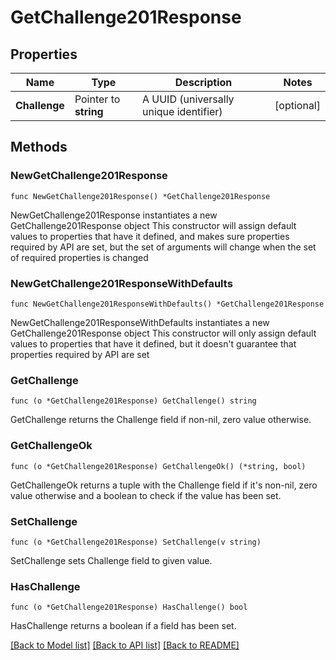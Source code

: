 # GetChallenge201Response

## Properties

Name | Type | Description | Notes
------------ | ------------- | ------------- | -------------
**Challenge** | Pointer to **string** | A UUID (universally unique identifier) | [optional] 

## Methods

### NewGetChallenge201Response

`func NewGetChallenge201Response() *GetChallenge201Response`

NewGetChallenge201Response instantiates a new GetChallenge201Response object
This constructor will assign default values to properties that have it defined,
and makes sure properties required by API are set, but the set of arguments
will change when the set of required properties is changed

### NewGetChallenge201ResponseWithDefaults

`func NewGetChallenge201ResponseWithDefaults() *GetChallenge201Response`

NewGetChallenge201ResponseWithDefaults instantiates a new GetChallenge201Response object
This constructor will only assign default values to properties that have it defined,
but it doesn't guarantee that properties required by API are set

### GetChallenge

`func (o *GetChallenge201Response) GetChallenge() string`

GetChallenge returns the Challenge field if non-nil, zero value otherwise.

### GetChallengeOk

`func (o *GetChallenge201Response) GetChallengeOk() (*string, bool)`

GetChallengeOk returns a tuple with the Challenge field if it's non-nil, zero value otherwise
and a boolean to check if the value has been set.

### SetChallenge

`func (o *GetChallenge201Response) SetChallenge(v string)`

SetChallenge sets Challenge field to given value.

### HasChallenge

`func (o *GetChallenge201Response) HasChallenge() bool`

HasChallenge returns a boolean if a field has been set.


[[Back to Model list]](../README.md#documentation-for-models) [[Back to API list]](../README.md#documentation-for-api-endpoints) [[Back to README]](../README.md)


